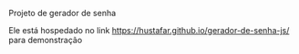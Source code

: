 Projeto de gerador de senha

Ele está hospedado no link https://hustafar.github.io/gerador-de-senha-js/ para demonstração
